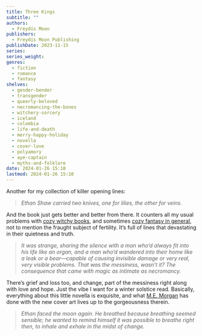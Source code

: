 ```yaml
---
title: Three Kings
subtitle: ""
authors:
  - Freydís Moon
publishers:
  - Freydís Moon Publishing
publishDate: 2023-11-15
series: 
series_weight: 
genres:
  - fiction
  - romance
  - fantasy
shelves:
  - gender-bender
  - transgender
  - queerly-beloved
  - necromancing-the-bones
  - witchery-sorcery
  - iceland
  - colombia
  - life-and-death
  - merry-happy-holiday
  - novella
  - cover-love
  - polyamory
  - aye-captain
  - myths-and-folklore
date: 2024-01-26 15:10
lastmod: 2024-01-26 15:10
---
```

Another for my collection of killer opening lines:

> _Ethan Shaw carried two knives, one for lilies, the other for veins._

And the book just gets better and better from there. It counters all my usual problems with [cozy witchy books](https://www.tor.com/2023/08/08/the-problem-with-small-town-witch-romances/), and sometimes [cozy fantasy in general](https://www.superdoomedplanet.com/blog/2023/02/26/on-travis-baldrees-legends-and-lattes/), not to mention the fraught subject of fertility. It’s full of lines that devastating in their quietness and truth.  

> _It was strange, sharing the silence with a man who’d always fit into his life like an organ, and a man who’d wandered into their home like a leak or a bear—capable of causing invisible damage or very real, very visible problems. That was the messiness, wasn’t it? The consequence that came with magic as intimate as necromancy._

There’s grief and loss too, and change, part of the messiness right along with love and hope. Just the vibe I want for a winter solstice read. Basically, everything about this little novella is exquisite, and what [M.E. Morgan](https://morlevart.com/) has done with the new cover art lives up to the gorgeousness therein.  

> _Ethan faced the moon again. He breathed because breathing seemed sensible; he wanted to remind himself it was possible to breathe right then, to inhale and exhale in the midst of change._
